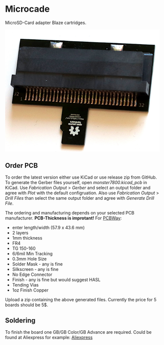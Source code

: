 # Microcade

MicroSD-Card adapter Blaze cartridges.

![first version of assembled Microcade](<./microcadeV1.jpg>)

## Order PCB
To order the latest version either use KiCad or use release zip from GitHub.
To generate the Gerber files yourself, open _monster7800.kicad_pcb_ in KiCad. Use _Fabrication Output_ > _Gerber_ and select an output folder and agree with _Plot_ with the default configruation. Also use _Fabrication Output_ > _Drill Files_ than select the same output folder and agree with _Generate Drill File_.

The ordering and manufacturing depends on your selected PCB manufacturer. **PCB-Thickness is improtant!** For [PCBWay](www.pcbway.com):

- enter length/width (57.9 x 43.6 mm)
- 2 layers
- 1mm thickness
- FR4
- TG 150-160
- 6/6mil Min Tracking
- 0.3mm Hole Size
- Solder Mask - any is fine
- Silkscreen - any is fine
- No Edge Connector
- Finish - any is fine but would suggest HASL
- Tending Vias
- 1oz Finish Copper

Upload a zip containing the above generated files. Currently the price for 5 boards should be 5$.

## Soldering

To finish the board one GB/GB Color/GB Advance are required. Could be found at Aliexpress for example:
[Aliexpress](https://www.aliexpress.com/item/4000290191316.html)
